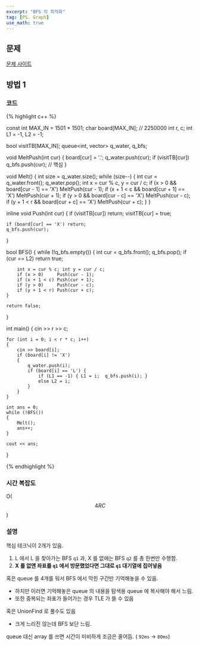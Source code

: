 ```yaml
---
excerpt: "BFS 의 최적화"
tag: [PS. Graph]
use_math: true
---
```


## 문제

[문제 사이트](https://www.acmicpc.net/problem/3197)

## 방법 1

### 코드

{% highlight c++ %}

const int MAX_IN = 1501 * 1501;
char board[MAX_IN]; // 2250000
int r, c;
int L1 = -1, L2 = -1;

bool visitTB[MAX_IN];
queue<int, vector<int>> q_water, q_bfs;

void MeltPush(int cur)
{
	board[cur] = '.';
	q_water.push(cur);
	if (visitTB[cur])
		q_bfs.push(cur);  // 핵심
}

void Melt()
{
	int size = q_water.size();
	while (size--)
	{
		int cur = q_water.front(); q_water.pop();
		int x = cur % c, y = cur / c;
		if (x > 0 && board[cur - 1] == 'X')      MeltPush(cur - 1);
		if (x + 1 < c && board[cur + 1] == 'X')  MeltPush(cur + 1);
		if (y > 0 && board[cur - c] == 'X')      MeltPush(cur - c);
		if (y + 1 < r && board[cur + c] == 'X')  MeltPush(cur + c);
	}
}

inline void Push(int cur)
{
	if (visitTB[cur]) return;
	visitTB[cur] = true;

	if (board[cur] == 'X') return;
	q_bfs.push(cur);
}

bool BFS()
{
	while (!q_bfs.empty())
	{
		int cur = q_bfs.front(); q_bfs.pop();
		if (cur == L2) return true;

		int x = cur % c; int y = cur / c;
		if (x > 0)     Push(cur - 1);
		if (x + 1 < c) Push(cur + 1);
		if (y > 0)     Push(cur - c);
		if (y + 1 < r) Push(cur + c);
	}
	
	return false;
}


int main()
{
	cin >> r >> c;

	for (int i = 0; i < r * c; i++)
	{
		cin >> board[i];
		if (board[i] != 'X')
		{
			q_water.push(i);
			if (board[i] == 'L') {
				if (L1 == -1) { L1 = i;  q_bfs.push(i); }
				else L2 = i;
			}
		}
	}
	
	int ans = 0;
	while (!BFS())
	{
		Melt();
		ans++;
	}
	
	cout << ans;
}

{% endhighlight %}


### 시간 복잡도

O($$4RC$$)


### 설명

핵심 테크닉이 2개가 있음.
1. L 에서 L 을 찾아가는 BFS ```q1``` 과, X 를 없애는 BFS ```q2``` 를 총 한번만 수행함.
1. __X 를 없앤 좌표를 ```q1``` 에서 방문했었다면 그대로 ```q1``` 대기열에 집어넣음__

혹은 queue 를 4개를 둬서 BFS 에서 막힌 구간만 기억해놓을 수 있음.
+ 하지만 이러면 기억해놓은 queue 의 내용을 탐색용 queue 에 복사해야 해서 느림.
+ 또한 중복되는 좌표가 들어가는 경우 TLE 가 뜰 수 있음

혹은 UnionFind 로 풀수도 있음
+ 크게 느리진 않는데 BFS 보단 느림.

queue 대신  array 를 쓰면 시간이 미비하게 조금은 줄어듬. ( ```92ms``` -> ```80ms```)